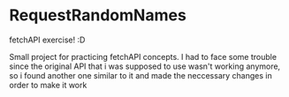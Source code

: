 # RequestRandomNames

fetchAPI exercise! :D

Small project for practicing fetchAPI concepts. 
I had to face some trouble since the original API that i was supposed to use wasn't working anymore, 
so i found another one similar to it and made the neccessary changes in order to make it work   
